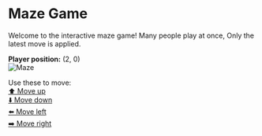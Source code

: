 # Maze Game  
Welcome to the interactive maze game! Many people play at once, Only the latest move is applied.

**Player position:** (2, 0)  
![Maze](https://github-maze-game.vercel.app/images/pos_2_0.png?t=1760624716429)

Use these to move:  
[⬆️ Move up](https://github-maze-game.vercel.app/move/2_0_w)  
[⬇️ Move down](https://github-maze-game.vercel.app/move/2_0_s)  
[⬅️ Move left](https://github-maze-game.vercel.app/move/2_0_a)  
[➡️ Move right](https://github-maze-game.vercel.app/move/2_0_d)
